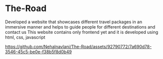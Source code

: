 # The-Road
Developed a website that showcases different travel packages in an immersive manner and helps to guide people for different destinations and contact us This website contains only frontend yet and it is developed using html, css, javascript


https://github.com/Nehalnavlani/The-Road/assets/92790772/7a690d78-3546-45c5-be0e-f38b5f8d0b49

